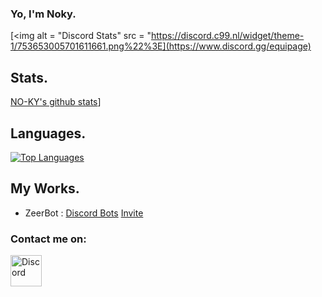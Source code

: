 ### Yo, I'm Noky.

[<img alt = "Discord Stats" src = "https://discord.c99.nl/widget/theme-1/753653005701611661.png%22%3E](https://www.discord.gg/equipage)

## Stats.

[NO-KY's github stats](https://github-readme-stats.vercel.app/api?username=NO-KY&show_icons=true&theme=midnight-purple&count_private=false)]

## Languages.

<p>
    <a href="http://www.open-std.org/jtc1/sc22/wg14/%22%3E<img alt="JavaScript" src="https://img.shields.io/badge/-JavaScript-f0db4f?logo=JavaScript&logoColor=white" /></a>
</p>

[![Top Languages](https://github-readme-stats.vercel.app/api/top-langs/?username=NO-KY&layout=compact&theme=midnight-purple)](https://github.com/NO-KY)

## My Works.

- ZeerBot : [Discord Bots](https://discord.bots.gg/bots/810613608509472819) [Invite](https://discord.com/api/oauth2/authorize?client_id=810613608509472819&permissions=8&scope=bot)

### Contact me on:

[<img width = "50px" src="https://cdn4.iconfinder.com/data/icons/logos-and-brands/512/91_Discord_logo_logos-512.png" alt="Discord"/>](https://discord.gg/equipage)
